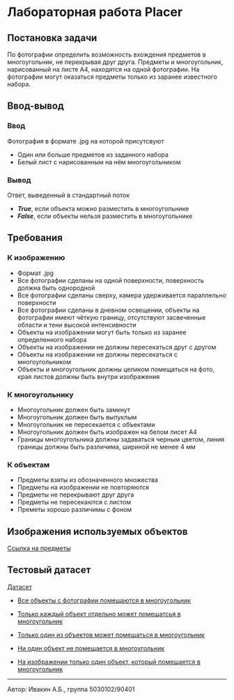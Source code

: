 # Лабораторная работа Placer

## Постановка задачи
По фотографии определить возможность вхождения предметов в многоугольник, не перекрывая друг друга. Предметы и многоугольник, нарисованный на листе А4, находятся на одной фотографии. На фотографии могут оказаться предметы только из заранее известного набора.

## Ввод-вывод
### Ввод
Фотография в формате .jpg на которой присутсвуют
* Один или больше предметов из заданного набора
* Белый лист с нарисованным на нём многоугольником
### Вывод
Ответ, выведенный в стандартный поток
* ___True___, если объекта можно разместить в многоугольнике
* ___False___, если объекты нельзя разместить в многоугольнике

## Требования
### К изображению
* Формат .jpg
* Все фотографии сделаны на одной поверхности, поверхность должна быть однородной
* Все фотографии сделаны сверху, камера удерживается параллельно поверхности
* Все фотографии сделаны в дневном освещении, объекты на фотографии имеют чёткую границу, отсутствуют засвеченные области и тени высокой интенсивности
* Объекты на изображении могут быть только из заранее определенного набора
* Объекты на изображении не должны пересекаться друг с другом
* Объекты на изображении не должны пересекаться с многоугольником
* Объекты и многоугольник должны целиком помещаться на фото, края листов должны быть внутри изображения

### К многоугольнику
* Многоугольник должен быть замкнут
* Многоугольник должен быть выпуклым
* Многоугольник не пересекается с объектами
* Многоугольник должен быть изображен на белом лисет А4
* Границы многоугольника должны задаваться черным цветом, линия границы должны быть различима, шириной не менее 4 мм

### К объектам
* Предметы взяты из обозначенного множества
* Предметы на изображении не повторяются
* Предметы не перекрывают друг друга
* Предметы не пересекаются с листом
* Преметы хорошо различимы с фоном

## Изображения используемых объектов
[Ссылка на предметы](objects)

## Тестовый датасет
[Датасет](dataset)

* [Все объекты с фотографии помещаются в многоугольник](dataset/all_objects_in)

* [Только каждый объект отдельно может помещатсья в многоугольник](dataset/each_object_in)

* [Только один из объектов может помещаться в многоугольник](dataset/only_one_object_in)

* [Ни один объект не помещается в многоугольник](dataset/none_in)

* [На изображении только один объект, который помещается в многоугольник](dataset/only_one_object)

---
Автор: Ивакин А.Б., группа 5030102/90401
